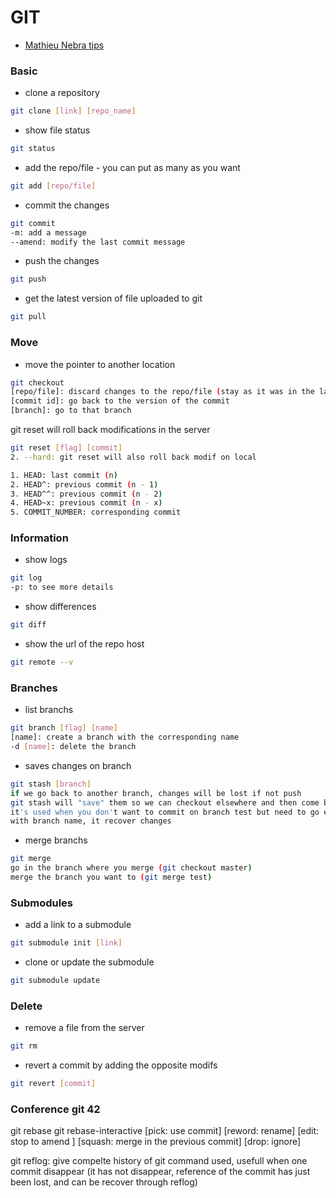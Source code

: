 # GIT

- [Mathieu Nebra tips](https://openclassrooms.com/fr/courses/1233741-gerez-vos-codes-source-avec-git)

### Basic

- clone a repository
```sh
git clone [link] [repo_name]
```

- show file status
```sh
git status
```
- add the repo/file - you can put as many as you want
```sh
git add [repo/file]
```

- commit the changes
```sh
git commit
-m: add a message
--amend: modify the last commit message
```

- push the changes
```sh
git push
```

- get the latest version of file uploaded to git
```sh
git pull
```

### Move 

- move the pointer to another location
```sh
git checkout
[repo/file]: discard changes to the repo/file (stay as it was in the last commit)
[commit id]: go back to the version of the commit
[branch]: go to that branch
```

git reset will roll back modifications in the server
```sh
git reset [flag] [commit]
2. --hard: git reset will also roll back modif on local
```

```sh
1. HEAD: last commit (n)
2. HEAD^: previous commit (n - 1)
3. HEAD^^: previous commit (n - 2)
4. HEAD~x: previous commit (n - x)
5. COMMIT_NUMBER: corresponding commit
```

### Information

- show logs
```sh
git log
-p: to see more details
```

- show differences
```sh
git diff
```

- show the url of the repo host
```sh
git remote --v
```

### Branches

- list branchs
```sh
git branch [flag] [name]
[name]: create a branch with the corresponding name
-d [name]: delete the branch
```

- saves changes on branch
```sh
git stash [branch]
if we go back to another branch, changes will be lost if not push
git stash will "save" them so we can checkout elsewhere and then come back
it's used when you don't want to commit on branch test but need to go elsewhere
with branch name, it recover changes
```

- merge branchs
```sh
git merge
go in the branch where you merge (git checkout master)
merge the branch you want to (git merge test)
```

### Submodules

- add a link to a submodule
```sh
git submodule init [link]
```

- clone or update the submodule
```sh
git submodule update
```

### Delete

- remove a file from the server
```sh
git rm
```

- revert a commit by adding the opposite modifs 
```sh
git revert [commit]
```


### Conference git 42

git rebase
git rebase-interactive [pick: use commit] [reword: rename] [edit: stop to amend ] [squash: merge in the previous commit] [drop: ignore]

git reflog: give compelte history of git command used, usefull when one commit disappear (it has not disappear, reference of the commit has just been lost, and can be recover through reflog)

